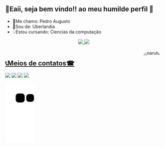 ## 🤙Eaii, seja bem vindo!! ao meu humilde perfil 🦆

- 👑Me chamo: Pedro Augusto
- 📍Sou de: Uberlandia                                    
- 💡Estou cursando: Ciencias da computação

<div align="center">
  <a href="https://github.com/rafaballerini">
  <img height="120em" src="https://github-readme-stats.vercel.app/api?username=rafaballerini&show_icons=true&theme=darky&include_all_commits=true&count_private=true"/>
  <img height="120em" src="https://github-readme-stats.vercel.app/api/top-langs/?username=P4ndda&layout=compact&langs_count=7&theme=dy"/>
</div>
<div style="display: inline_block"><br>

  <img align="right" alt="naruto-" height="150" style="border-radius:50px;" src="https://user-images.githubusercontent.com/96143899/146231979-1951dfb0-2520-4e2b-8eaa-6295901b362d.gif">
</div>
  
  ## 📞Meios de contatos☎
 
<div> 
  <a href="https://www.youtube.com/channel/UCZ_BKzsn754h3hg3MQao_lA" target="_blank"><img src="https://img.shields.io/badge/YouTube-FF0000?style=for-the-badge&logo=youtube&logoColor=white" target="_blank"></a>
  <a href="https://instagram.com/pedroo_agst" target="_blank"><img src="https://img.shields.io/badge/-Instagram-%23E4405F?style=for-the-badge&logo=instagram&logoColor=white" target="_blank"></a>
 <a href="https://discord.gg/wagxzStdcR" target="_blank"><img src="https://img.shields.io/badge/Discord-7289DA?style=for-the-badge&logo=discord&logoColor=white" target="_blank"></a> 
  <a href = "mailto:ppedroadas@gmail.com"><img src="https://img.shields.io/badge/-Gmail-%23333?style=for-the-badge&logo=gmail&logoColor=white" target="_blank"></a>
 
  ![Snake animation](https://github.com/rafaballerini/rafaballerini/blob/output/github-contribution-grid-snake.svg)
 
</div>

 

